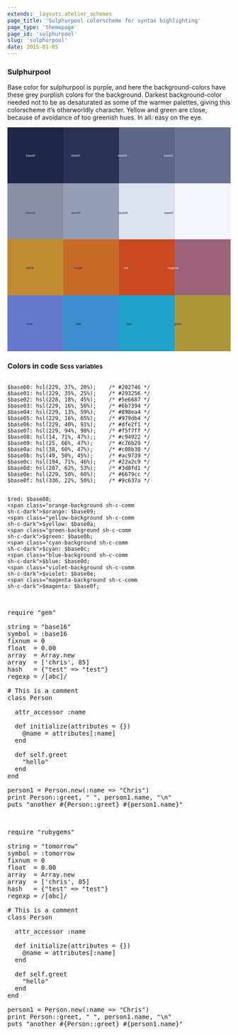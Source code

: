 ```yaml
---
extends: _layouts.atelier_schemes
page_title: 'Sulphurpool colorscheme for syntax highlighting'
page_type: 'themepage'
page_id: 'sulphurpool'
slug: 'sulphurpool'
date: 2015-01-05
---
```


<h3 id="about-sulphurpool">Sulphurpool</h3>
<p>Base color for sulphurpool is purple, and here the background-colors have these grey purplish colors for the background. Darkest background-color needed not to be as desaturated as some of the warmer palettes, giving this colorscheme it’s otherworldly character. Yellow and green are close, because of avoidance of too greenish hues. In all: easy on the eye.</p>

<svg version="1.1" xmlns="http://www.w3.org/2000/svg" xmlns:xlink="http://www.w3.org/1999/xlink" viewBox="0 0 1200 1200">
<style type="text/css">
<![CDATA[
.base00-background  {fill:#202746}
.base01-background  {fill:#293256}
.base02-background  {fill:#5e6687}
.base03-background  {fill:#6b7394}
.base04-background  {fill:#898ea4}
.base05-background  {fill:#979db4}
.base06-background  {fill:#dfe2f1}
.base07-background  {fill:#f5f7ff}
.base08-background,
.red-background     {fill:#c94922}
.base09-background,
.orange-background  {fill:#c76b29}
.base0A-background,
.yellow-background  {fill:#c08b30}
.base0B-background,
.green-background   {fill:#ac9739}
.base0C-background,
.cyan-background    {fill:#22a2c9}
.base0D-background,
.blue-background    {fill:#3d8fd1}
.base0E-background,
.violet-background  {fill:#6679cc}
.base0F-background,
.magenta-background {fill:#9c637a}
]]></style>
  <g>
  <rect x="0" y="0" width="300" height="300" class="base00-background" />
  <rect x="300" y="0" width="300" height="300" class="base01-background" />
  <rect x="600" y="0" width="300" height="300" class="base02-background" />
  <rect x="900" y="0" width="300" height="300" class="base03-background" />
  <rect x="0" y="300" width="300" height="300" class="base04-background" />
  <rect x="300" y="300" width="300" height="300" class="base05-background" />
  <rect x="600" y="300" width="300" height="300" class="base06-background" />
  <rect x="900" y="300" width="300" height="300" class="base07-background" />
  <rect x="0" y="600" width="300" height="300" class="yellow-background" />
  <rect x="300" y="600" width="300" height="300" class="orange-background" />
  <rect x="600" y="600" width="300" height="300" class="red-background" />
  <rect x="900" y="600" width="300" height="300" class="magenta-background" />
  <rect x="0" y="900" width="300" height="300" class="violet-background" />
  <rect x="300" y="900" width="300" height="300" class="blue-background" />
  <rect x="600" y="900" width="300" height="300" class="cyan-background" />
  <rect x="900" y="900" width="300" height="300" class="green-background" />
  </g>
  <g>
  <text x="0" y="158" class="base07-background">
    <tspan dx="100" dy="0">base00</tspan>
    <tspan dx="190" dy="0">base01</tspan>
    <tspan dx="200" dy="0">base02</tspan>
    <tspan dx="195" dy="0">base03</tspan>
  </text>
  <text x="0" y="465" class="base00-background">
    <tspan dx="100" dy="0">base04</tspan>
    <tspan dx="190" dy="0">base05</tspan>
    <tspan dx="200" dy="0">base06</tspan>
    <tspan dx="195" dy="0">base07</tspan>
  </text>
  <text x="0" y="760" class="base00-background">
    <tspan dx="100" dy="0">yellow</tspan>
    <tspan dx="210" dy="0">orange</tspan>
    <tspan dx="220" dy="0" class="base07-background">red</tspan>
    <tspan dx="210" dy="0" class="base07-background">magenta</tspan>
  </text>
  <text x="0" y="1060" class="base00-background">
    <tspan dx="100" dy="0">violet</tspan>
    <tspan dx="230" dy="0">blue</tspan>
    <tspan dx="235" dy="0">cyan</tspan>
    <tspan dx="225" dy="0">green</tspan>
  </text>
  </g>
</svg>

<h3 id="color-code" class="mtm no-border">Colors in code <small>Scss variables</small></h3>
<pre class="base00-background language-scss"><code class="language-scss sh-c-light">
$base00: <span class="sh-c-comm">hsl(229, 37%, 20%);    /* #202746 */</span>
$base01: <span class="base01-background sh-c-comm">hsl(229, 35%, 25%);    /* #293256 */</span>
$base02: <span class="base02-background sh-c-comm sh-c-dark">hsl(228, 18%, 45%);    /* #5e6687 */</span>
$base03: <span class="base03-background sh-c-comm sh-c-dark">hsl(229, 16%, 50%);    /* #6b7394 */</span>
$base04: <span class="base04-background sh-c-comm sh-c-dark">hsl(229, 13%, 59%);    /* #898ea4 */</span>
$base05: <span class="base05-background sh-c-comm sh-c-dark">hsl(229, 16%, 65%);    /* #979db4 */</span>
$base06: <span class="base06-background sh-c-comm sh-c-dark">hsl(229, 40%, 91%);    /* #dfe2f1 */</span>
$base07: <span class="base07-background sh-c-comm sh-c-dark">hsl(229, 94%, 98%);    /* #f5f7ff */</span>
$base08: <span class="base08-background sh-c-comm sh-c-dark">hsl(14, 71%, 47%);;    /* #c94922 */</span>
$base09: <span class="base09-background sh-c-comm sh-c-dark">hsl(25, 66%, 47%);     /* #c76b29 */</span>
$base0a: <span class="base0A-background sh-c-comm sh-c-dark">hsl(38, 60%, 47%);     /* #c08b30 */</span>
$base0b: <span class="base0B-background sh-c-comm sh-c-dark">hsl(49, 50%, 45%);     /* #ac9739 */</span>
$base0c: <span class="base0C-background sh-c-comm sh-c-dark">hsl(194, 71%, 46%);    /* #22a2c9 */</span>
$base0d: <span class="base0D-background sh-c-comm sh-c-dark">hsl(207, 62%, 53%);    /* #3d8fd1 */</span>
$base0e: <span class="base0E-background sh-c-comm sh-c-dark">hsl(229, 50%, 60%);    /* #6679cc */</span>
$base0f: <span class="base0F-background sh-c-comm sh-c-dark">hsl(336, 22%, 50%);    /* #9c637a */</span>

<span class="red-background sh-c-comm sh-c-dark">$red:</span>     $base08;
<span class="orange-background sh-c-comm sh-c-dark">$orange:</span>  $base09;
<span class="yellow-background sh-c-comm sh-c-dark">$yellow:</span>  $base0a;
<span class="green-background sh-c-comm sh-c-dark">$green:</span>   $base0b;
<span class="cyan-background sh-c-comm sh-c-dark">$cyan:</span>    $base0c;
<span class="blue-background sh-c-comm sh-c-dark">$blue:</span>    $base0d;
<span class="violet-background sh-c-comm sh-c-dark">$violet:</span>  $base0e;
<span class="magenta-background sh-c-comm sh-c-dark">$magenta:</span> $base0f;
</code></pre>

<pre class="base00-background base05">

<span class="base0E">require</span> <span class="base0B">"gem"</span>

<span class="base08">string</span> = <span class="base0B">"base16"</span>
<span class="base08">symbol</span> = <span class="base0B">:base16</span>
<span class="base08">fixnum</span> = <span class="base09">0</span>
<span class="base08">float</span>  = <span class="base09">0.00</span>
<span class="base08">array</span>  = <span class="base0A">Array</span>.<span class="base0D">new</span>
<span class="base08">array</span>  = [<span class="base0B">'chris'</span>, <span class="base09">85</span>]
<span class="base08">hash</span>   = {<span class="base0B">"test"</span> => <span class="base0B">"test"</span>}
<span class="base08">regexp</span> = <span class="base0C">/[abc]/</span>

<span class="base03"># This is a comment</span>
<span class="base0E">class</span> <span class="base0A">Person</span>

  <span class="base0D">attr_accessor</span> <span class="base0B">:name</span>

  <span class="base0E">def</span> <span class="base0D">initialize</span>(<span class="base08">attributes</span> = {})
    <span class="base08">@name</span> = <span class="base08">attributes</span>[<span class="base0B">:name</span>]
  <span class="base0E">end</span>

  <span class="base0E">def</span> <span class="base0E">self</span>.<span class="base0D">greet</span>
    <span class="base02-background"><span class="base0B">"hello"</span></span>
  <span class="base0E">end</span>
<span class="base0E">end</span>

<span class="base08">person1</span> = <span class="base0A">Person</span>.<span class="base0D">new</span>(<span class="base0B">:name</span> => <span class="base0B">"Chris"</span>)
<span class="base0D">print</span> <span class="base0A">Person</span>::<span class="base0D">greet</span>, <span class="base0B">" "</span>, <span class="base08">person1</span>.<span class="base0D">name</span>, <span class="base0B">"<span class="base09">\n</span>"</span>
<span class="base0D">puts</span> <span class="base0B">"another </span><span class="base0F">#{</span><span class="base0A">Person</span>::<span class="base0D">greet</span><span class="base0F">}</span> <span class="base0F">#{</span><span class="base08">person1</span>.<span class="base0D">name</span><span class="base0F">}</span><span class="base0B">"</span>

</pre>

<pre class="base07-background base02">

<span class="base0E">require</span> <span class="base0B">"rubygems"</span>

<span class="base08">string</span> = <span class="base0B">"tomorrow"</span>
<span class="base08">symbol</span> = <span class="base0B">:tomorrow</span>
<span class="base08">fixnum</span> = <span class="base09">0</span>
<span class="base08">float</span>  = <span class="base09">0.00</span>
<span class="base08">array</span>  = <span class="base0A">Array</span>.<span class="base0D">new</span>
<span class="base08">array</span>  = [<span class="base0B">'chris'</span>, <span class="base09">85</span>]
<span class="base08">hash</span>   = {<span class="base0B">"test"</span> => <span class="base0B">"test"</span>}
<span class="base08">regexp</span> = <span class="base0C">/[abc]/</span>

<span class="base03"># This is a comment</span>
<span class="base0E">class</span> <span class="base0A">Person</span>

  <span class="base0D">attr_accessor</span> <span class="base0B">:name</span>

  <span class="base0E">def</span> <span class="base0D">initialize</span>(<span class="base08">attributes</span> = {})
    <span class="base08">@name</span> = <span class="base08">attributes</span>[<span class="base0B">:name</span>]
  <span class="base0E">end</span>

  <span class="base0E">def</span> <span class="base0E">self</span>.<span class="base0D">greet</span>
    <span class="base06-background"><span class="base0B">"hello"</span></span>
  <span class="base0E">end</span>
<span class="base0E">end</span>

<span class="base08">person1</span> = <span class="base0A">Person</span>.<span class="base0D">new</span>(<span class="base0B">:name</span> => <span class="base0B">"Chris"</span>)
<span class="base0D">print</span> <span class="base0A">Person</span>::<span class="base0D">greet</span>, <span class="base0B">" "</span>, <span class="base08">person1</span>.<span class="base0D">name</span>, <span class="base0B">"<span class="base09">\n</span>"</span>
<span class="base0D">puts</span> <span class="base0B">"another </span><span class="base0F">#{</span><span class="base0A">Person</span>::<span class="base0D">greet</span><span class="base0F">}</span> <span class="base0F">#{</span><span class="base08">person1</span>.<span class="base0D">name</span><span class="base0F">}</span><span class="base0B">"</span>

</pre>
